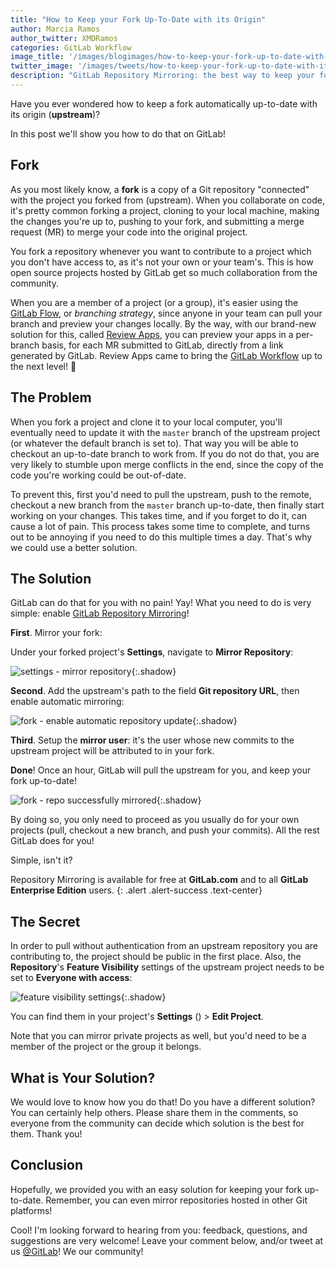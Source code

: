 ```yaml
---
title: "How to Keep your Fork Up-To-Date with its Origin"
author: Marcia Ramos
author_twitter: XMDRamos
categories: GitLab Workflow
image_title: '/images/blogimages/how-to-keep-your-fork-up-to-date-with-its-origin/fork.png'
twitter_image: '/images/tweets/how-to-keep-your-fork-up-to-date-with-its-origin.png'
description: "GitLab Repository Mirroring: the best way to keep your fork up-to-date!"
---
```


Have you ever wondered how to keep a fork automatically up-to-date with its origin (**upstream**)?

In this post we'll show you how to do that on GitLab!

<!-- more -->

## Fork

As you most likely know, a **fork** is a copy of a Git repository "connected" with the project you forked from (upstream). When you collaborate on code, it's pretty common forking a project, cloning to your local machine, making the changes you're up to, pushing to your fork, and submitting a merge request (MR) to merge your code into the original project.

You fork a repository whenever you want to contribute to a project which you don't have access to, as it's not your own or your team's. This is how open source projects hosted by GitLab get so much collaboration from the community.

When you are a member of a project (or a group), it's easier using the [GitLab Flow](/2014/09/29/gitlab-flow/), or _branching strategy_, since anyone in your team can pull your branch and preview your changes locally. By the way, with our brand-new solution for this, called [Review Apps](/features/review-apps), you can preview your apps in a per-branch basis, for each MR submitted to GitLab, directly from a link generated by GitLab. Review Apps came to bring the [GitLab Workflow](/2016/10/25/gitlab-workflow-an-overview/) up to the next level! 🙌

## The Problem

When you fork a project and clone it to your local computer, you'll eventually need to update it with the `master` branch of the upstream project (or whatever the default branch is set to). That way you will be able to checkout an up-to-date branch to work from. If you do not do that, you are very likely to stumble upon merge conflicts in the end, since the copy of the code you're working could be out-of-date.

To prevent this, first you'd need to pull the upstream, push to the remote, checkout a new branch from the `master` branch up-to-date, then finally start working on your changes. This takes time, and if you forget to do it, can cause a lot of pain. This process takes some time to complete, and turns out to be annoying if you need to do this multiple times a day. That's why we could use a better solution.

## The Solution

GitLab can do that for you with no pain! Yay! What you need to do is very simple: enable [GitLab Repository Mirroring](https://docs.gitlab.com/ee/workflow/repository_mirroring.html)!

<i class="fa fa-arrow-circle-o-right gitlab-purple" aria-hidden="true"></i>
**First**. Mirror your fork:

Under your forked project's **Settings**, navigate to **Mirror Repository**:

![settings - mirror repository](/images/blogimages/how-to-keep-your-fork-up-to-date-with-its-origin/mirror-repository-settings.png){:.shadow}

<i class="fa fa-arrow-circle-o-right gitlab-purple" aria-hidden="true"></i>
**Second**. Add the upstream's path to the field **Git repository URL**, then enable automatic mirroring:

![fork - enable automatic repository update](/images/blogimages/how-to-keep-your-fork-up-to-date-with-its-origin/setup-automatic-mirror.png){:.shadow}

<i class="fa fa-arrow-circle-o-right gitlab-purple" aria-hidden="true"></i>
**Third**. Setup the **mirror user**: it's the user whose new commits to the upstream project will be attributed to in your fork.

<i class="fa fa-check-circle-o" aria-hidden="true" style="color: green"></i>
**Done**! Once an hour, GitLab will pull the upstream for you, and keep your fork up-to-date!

![fork - repo successfully mirrored](/images/blogimages/how-to-keep-your-fork-up-to-date-with-its-origin/repository-mirrored.png){:.shadow}

By doing so, you only need to proceed as you usually do for your own projects (pull, checkout a new branch, and push your commits). All the rest GitLab does for you!

Simple, isn't it? 

Repository Mirroring is available for free at **GitLab.com** and to all **GitLab Enterprise Edition** users.
{: .alert .alert-success .text-center}

## The Secret

In order to pull without authentication from an upstream repository you are contributing to, the project should be public in the first place. Also, the **Repository**'s **Feature Visibility** settings of the upstream project needs to be set to **Everyone with access**:

![feature visibility settings](/images/blogimages/how-to-keep-your-fork-up-to-date-with-its-origin/feature-visibility-settings.png){:.shadow}

You can find them in your project's **Settings** (<i class="fa fa-cog" aria-hidden="true" style="color: grey"></i>) > **Edit Project**.

Note that you can mirror private projects as well, but you'd need to be a member of the project or the group it belongs.

## What is Your Solution?

We would love to know how you do that! Do you have a different solution? You can certainly help others. Please share them in the comments, so everyone from the community can decide which solution is the best for them. Thank you!

## Conclusion

Hopefully, we provided you with an easy solution for keeping your fork up-to-date. Remember, you can even mirror repositories hosted in other Git platforms!

Cool! I'm looking forward to hearing from you: feedback, questions, and suggestions are very welcome! Leave your comment below, and/or tweet at us [@GitLab](https://twitter.com/gitlab)! We <i class="fa fa-heart gitlab-purple" aria-hidden="true"></i> our community!

<!-- cover image: https://unsplash.com/photos/8yqds_91OLw -->
